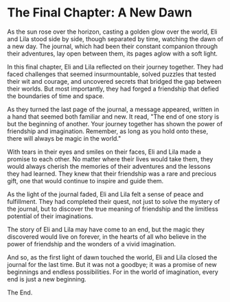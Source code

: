 # The Final Chapter: A New Dawn

As the sun rose over the horizon, casting a golden glow over the world, Eli and Lila stood side by side, though separated by time, watching the dawn of a new day. The journal, which had been their constant companion through their adventures, lay open between them, its pages aglow with a soft light.

In this final chapter, Eli and Lila reflected on their journey together. They had faced challenges that seemed insurmountable, solved puzzles that tested their wit and courage, and uncovered secrets that bridged the gap between their worlds. But most importantly, they had forged a friendship that defied the boundaries of time and space.

As they turned the last page of the journal, a message appeared, written in a hand that seemed both familiar and new. It read, "The end of one story is but the beginning of another. Your journey together has shown the power of friendship and imagination. Remember, as long as you hold onto these, there will always be magic in the world."

With tears in their eyes and smiles on their faces, Eli and Lila made a promise to each other. No matter where their lives would take them, they would always cherish the memories of their adventures and the lessons they had learned. They knew that their friendship was a rare and precious gift, one that would continue to inspire and guide them.

As the light of the journal faded, Eli and Lila felt a sense of peace and fulfillment. They had completed their quest, not just to solve the mystery of the journal, but to discover the true meaning of friendship and the limitless potential of their imaginations.

The story of Eli and Lila may have come to an end, but the magic they discovered would live on forever, in the hearts of all who believe in the power of friendship and the wonders of a vivid imagination.

And so, as the first light of dawn touched the world, Eli and Lila closed the journal for the last time. But it was not a goodbye; it was a promise of new beginnings and endless possibilities. For in the world of imagination, every end is just a new beginning.

The End.
